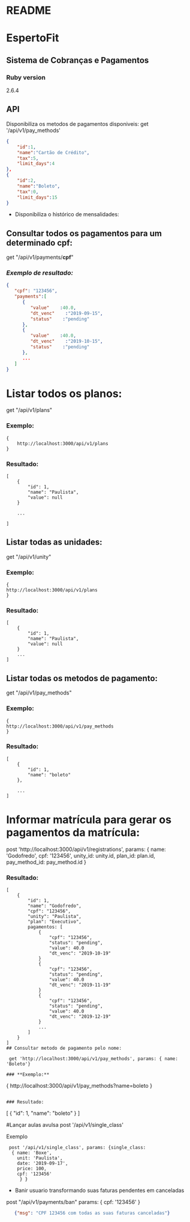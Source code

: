 # README

# EspertoFit

## Sistema de Cobranças e Pagamentos

### Ruby version
2.6.4

## API
Disponibiliza os metodos de pagamentos disponiveis:
get '/api/v1/pay_methods'
```JSON
{
    "id":1,
    "name":"Cartão de Crédito",
    "tax":5,
    "limit_days":4
},
{   
    "id":2,
    "name":"Boleto",
    "tax":0,
    "limit_days":15
}
```
- Disponibiliza o histórico de mensalidades:

## Consultar todos os pagamentos para um determinado cpf:
get "/api/v1/payments/**cpf**"
### *Exemplo de resultado:*

```json
{
   "cpf": "123456",
   "payments":[
      {
         "value"    :40.0,
         "dt_venc"    :"2019-09-15",
         "status"    :"pending"
      },
      {
         "value"    :40.0,
         "dt_venc"    :"2019-10-15",
         "status"    :"pending"
      },
      ...
   ]
}
  ```

# Listar todos os planos:
get "/api/v1/plans"
### **Exemplo:**

```
{
    http://localhost:3000/api/v1/plans
}
```

### Resultado:

```
[
    {
        "id": 1,
        "name": "Paulista",
        "value": null
    }

    ...

]
```

## Listar todas as unidades:
get "/api/v1/unity"
### **Exemplo:**

```
{
http://localhost:3000/api/v1/plans
}
```
### Resultado:
```
[
    {
        "id": 1,
        "name": "Paulista",
        "value": null
    }
    ...
]
```
## Listar todas os metodos de pagamento:

get "/api/v1/pay_methods"

### **Exemplo:**

```
{
http://localhost:3000/api/v1/pay_methods
}
```

### Resultado:

```
[
    {
        "id": 1,
        "name": "boleto"
    },

    ...
]

```

# Informar matrícula para gerar os pagamentos da matrícula:

 post 'http://localhost:3000/api/v1/registrations', 
 params: { 
 name: 'Godofredo', 
 cpf: '123456', 
 unity_id: unity.id, 
 plan_id: plan.id, 
 pay_method_id: pay_method.id
 }

### Resultado:
```
[
    {
        "id": 1,
        "name": "Godofredo",
        "cpf": "123456",
        "unity": "Paulista",
        "plan": "Executivo",
        pagamentos: [
            {
                "cpf": "123456",
                "status": "pending",
                "value": 40.0
                "dt_venc": "2019-10-19"
            }
            {
                "cpf": "123456",
                "status": "pending",
                "value": 40.0
                "dt_venc": "2019-11-19"
            }
            {
                "cpf": "123456",
                "status": "pending",
                "value": 40.0
                "dt_venc": "2019-12-19"
            }
            ...
        ]
    }
]
## Consultar metodo de pagamento pelo nome:

 get 'http://localhost:3000/api/v1/pay_methods', params: { name: 'Boleto'}

### **Exemplo:**

```
{
http://localhost:3000/api/v1/pay_methods?name=boleto
}
```

### Resultado:

```
[
    {
        "id": 1,
        "name": "boleto"
    }
]

#Lançar aulas avulsa 
  post '/api/v1/single_class'
  
  Exemplo
  ```
   post '/api/v1/single_class', params: {single_class: 
    { name: 'Boxe',
      unit: 'Paulista',
      date: '2019-09-17',
      price: 100,
      cpf: '123456'
       } }
  ```

- Banir usuario transformando suas faturas pendentes em canceladas

post "/api/v1/payments/ban" params: { cpf: '123456' }
```json
   {"msg": "CPF 123456 com todas as suas faturas canceladas"}
```
